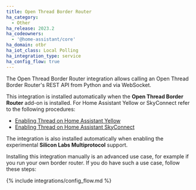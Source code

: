 ```yaml
---
title: Open Thread Border Router
ha_category:
  - Other
ha_release: 2023.2
ha_codeowners:
  - '@home-assistant/core'
ha_domain: otbr
ha_iot_class: Local Polling
ha_integration_type: service
ha_config_flow: true
---
```


The Open Thread Border Router integration allows calling an Open Thread Border Router's REST API from Python and via WebSocket.

This integration is installed automatically when the **Open Thread Border Router** add-on is installed. For  Home Assistant Yellow or SkyConnect refer to the following procedures:

- [Enabling Thread on Home Assistant Yellow](https://yellow.home-assistant.io/procedures/enable-thread/)
- [Enabling Thread on Home Assistant SkyConnect](https://skyconnect.home-assistant.io/procedures/enable-thread/)

The integration is also installed automatically when enabling the experimental **Silicon Labs Multiprotocol** support.

Installing this integration manually is an advanced use case, for example if you run your own border router. If you do have such a use case, follow these steps:

{% include integrations/config_flow.md %}
